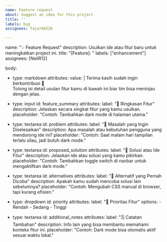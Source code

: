 ```yaml
---
name: Feature request
about: Suggest an idea for this project
title: ''
labels: bug
assignees: fajarRA526

---
```


name: "💡 Feature Request"
description: Usulkan ide atau fitur baru untuk meningkatkan project ini.
title: "[Feature]: "
labels: ["enhancement"]
assignees: [NeilR12]

body:
  - type: markdown
    attributes:
      value: |
        Terima kasih sudah ingin berkontribusi 💪  
        Tolong isi detail usulan fitur kamu di bawah ini biar tim bisa meninjau dengan jelas.

  - type: input
    id: feature_summary
    attributes:
      label: "📝 Ringkasan Fitur"
      description: Jelaskan secara singkat fitur yang kamu usulkan.
      placeholder: "Contoh: Tambahkan dark mode di halaman utama."

  - type: textarea
    id: problem
    attributes:
      label: "🎯 Masalah yang Ingin Diselesaikan"
      description: Apa masalah atau kebutuhan pengguna yang mendorong ide ini?
      placeholder: "Contoh: Saat malam hari tampilan terlalu silau, jadi butuh dark mode."

  - type: textarea
    id: proposed_solution
    attributes:
      label: "🚀 Solusi atau Ide Fitur"
      description: Jelaskan ide atau solusi yang kamu pikirkan.
      placeholder: "Contoh: Tambahkan toggle switch di navbar untuk mengaktifkan dark mode."

  - type: textarea
    id: alternatives
    attributes:
      label: "🔄 Alternatif yang Pernah Dicoba"
      description: Apakah kamu sudah mencoba solusi lain sebelumnya?
      placeholder: "Contoh: Mengubah CSS manual di browser, tapi kurang efisien."

  - type: dropdown
    id: priority
    attributes:
      label: "📌 Prioritas Fitur"
      options:
        - Rendah
        - Sedang
        - Tinggi

  - type: textarea
    id: additional_notes
    attributes:
      label: "🗒️ Catatan Tambahan"
      description: Info lain yang bisa membantu memahami konteks fitur ini.
      placeholder: "Contoh: Dark mode bisa otomatis aktif sesuai waktu lokal."
